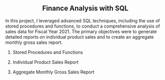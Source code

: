 <p align="center">
<h2 align="center">Finance Analysis with SQL</h2>
</p>

In this project, I leveraged advanced SQL techniques, including the use of stored procedures and functions, to conduct a comprehensive analysis of sales data for Fiscal Year 2021. The primary objectives were to generate detailed reports on individual product sales and to create an aggregate monthly gross sales report.

1. Stored Procedures and Functions

2. Individual Product Sales Report

3. Aggregate Monthly Gross Sales Report
